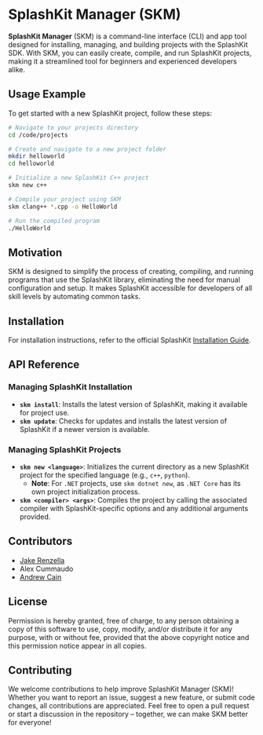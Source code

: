 # SplashKit Manager (SKM)

**SplashKit Manager** (SKM) is a command-line interface (CLI) and app tool designed for installing, managing, and building projects with the SplashKit SDK. With SKM, you can easily create, compile, and run SplashKit projects, making it a streamlined tool for beginners and experienced developers alike.

## Usage Example

To get started with a new SplashKit project, follow these steps:

```bash
# Navigate to your projects directory
cd /code/projects

# Create and navigate to a new project folder
mkdir helloworld
cd helloworld

# Initialize a new SplashKit C++ project
skm new c++

# Compile your project using SKM
skm clang++ *.cpp -o HelloWorld

# Run the compiled program
./HelloWorld
```

## Motivation

SKM is designed to simplify the process of creating, compiling, and running programs that use the SplashKit library, eliminating the need for manual configuration and setup. It makes SplashKit accessible for developers of all skill levels by automating common tasks.

## Installation

For installation instructions, refer to the official SplashKit [Installation Guide](http://www.splashkit.io/articles/installation/).

## API Reference

### Managing SplashKit Installation

- **`skm install`**: Installs the latest version of SplashKit, making it available for project use.
- **`skm update`**: Checks for updates and installs the latest version of SplashKit if a newer version is available.

### Managing SplashKit Projects

- **`skm new <language>`**: Initializes the current directory as a new SplashKit project for the specified language (e.g., `c++`, `python`).
    - **Note**: For `.NET` projects, use `skm dotnet new`, as `.NET Core` has its own project initialization process.
- **`skm <compiler> <args>`**: Compiles the project by calling the associated compiler with SplashKit-specific options and any additional arguments provided.

## Contributors

- [Jake Renzella](https://github.com/jakerenzella)
- Alex Cummaudo
- [Andrew Cain](https://github.com/macite/)

## License

Permission is hereby granted, free of charge, to any person obtaining a copy of this software to use, copy, modify, and/or distribute it for any purpose, with or without fee, provided that the above copyright notice and this permission notice appear in all copies.

## Contributing

We welcome contributions to help improve SplashKit Manager (SKM)! Whether you want to report an issue, suggest a new feature, or submit code changes, all contributions are appreciated. Feel free to open a pull request or start a discussion in the repository – together, we can make SKM better for everyone!
